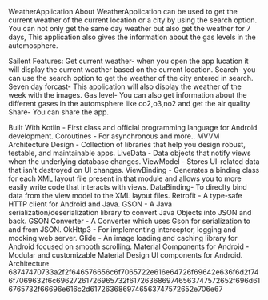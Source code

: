 WeatherApplication
About
WeatherApplication can be used to get the current weather of the current location or a city by using the search option. You can not only get the same day weather but also get the weather for 7 days,
This application also gives the information about the gas levels in the automosphere.

Sailent Features:
Get current weather- when you open the app lucation it will display the current weather based on the current location.
Search- you can use the search option to get the weather of the city entered in search.
Seven day forcast- This application will also display the weather of the week with the images.
Gas level- You can also get information about the different gases in the automsphere like co2,o3,no2 and get the air quality
Share- You can share the app.

Built With
Kotlin - First class and official programming language for Android development.
Coroutines - For asynchronous and more..
MVVM Architecture Design - Collection of libraries that help you design robust, testable, and maintainable apps.
LiveData - Data objects that notify views when the underlying database changes.
ViewModel - Stores UI-related data that isn't destroyed on UI changes.
ViewBinding - Generates a binding class for each XML layout file present in that module and allows you to more easily write code that interacts with views.
DataBinding- To direclty bind data from the view model to the XML layout files.
Retrofit - A type-safe HTTP client for Android and Java.
GSON - A Java serialization/deserialization library to convert Java Objects into JSON and back.
GSON Converter - A Converter which uses Gson for serialization to and from JSON.
OkHttp3 - For implementing interceptor, logging and mocking web server.
Glide - An image loading and caching library for Android focused on smooth scrolling.
Material Components for Android - Modular and customizable Material Design UI components for Android.
Architecture
68747470733a2f2f646576656c6f7065722e616e64726f69642e636f6d2f746f7069632f6c69627261726965732f6172636869746563747572652f696d616765732f66696e616c2d6172636869746563747572652e706e67

